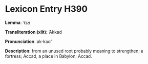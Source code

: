 # Lexicon Entry H390

**Lemma**: אַכַּד

**Transliteration (xlit)**: ʼAkkad

**Pronunciation**: ak-kad'

**Description**:
from an unused root probably meaning to strengthen; a fortress; Accad, a place in Babylon; Accad.
